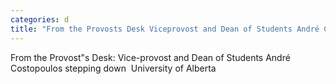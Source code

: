 ```yaml
---
categories: d
title: "From the Provosts Desk Viceprovost and Dean of Students André Costopoulos stepping down  University of Alberta"
---
```

From the Provost"s Desk: Vice-provost and Dean of Students André Costopoulos stepping down&nbsp;&nbsp;University of Alberta